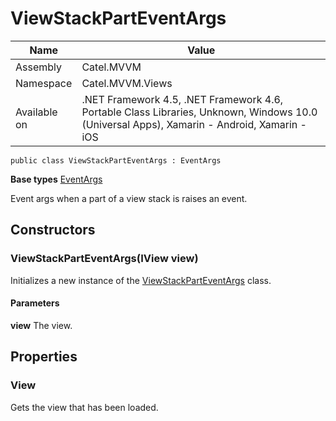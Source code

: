 

# ViewStackPartEventArgs

Name|Value
---|---
Assembly|Catel.MVVM
Namespace|Catel.MVVM.Views
Available on|.NET Framework 4.5, .NET Framework 4.6, Portable Class Libraries, Unknown, Windows 10.0 (Universal Apps), Xamarin - Android, Xamarin - iOS

```
public class ViewStackPartEventArgs : EventArgs
```

**Base types**
[EventArgs]()


Event args when a part of a view stack is raises an event.



## Constructors

### ViewStackPartEventArgs(IView view)

Initializes a new instance of the [ViewStackPartEventArgs](#) class.

#### Parameters

**view**
The view.



## Properties

### View

Gets the view that has been loaded.



